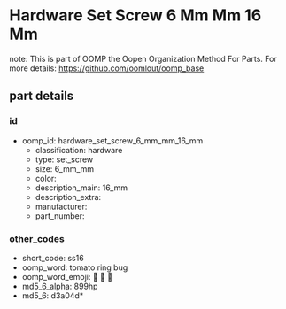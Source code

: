 # Hardware Set Screw 6 Mm Mm 16 Mm  

note: This is part of OOMP the Oopen Organization Method For Parts. For more details: https://github.com/oomlout/oomp_base

##  part details





### id
* oomp_id: hardware_set_screw_6_mm_mm_16_mm
  * classification: hardware
  * type: set_screw
  * size: 6_mm_mm
  * color: 
  * description_main: 16_mm
  * description_extra: 
  * manufacturer: 
  * part_number: 

### other_codes
* short_code: ss16
* oomp_word: tomato ring bug
* oomp_word_emoji: :tomato: :ring: :bug:
* md5_6_alpha: 899hp
* md5_6: d3a04d* 